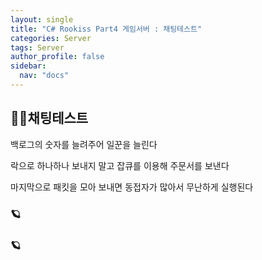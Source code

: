```yaml
---
layout: single
title: "C# Rookiss Part4 게임서버 : 채팅테스트"
categories: Server
tags: Server
author_profile: false
sidebar:
  nav: "docs"
---
```



## 🙇‍♀️채팅테스트

백로그의 숫자를 늘려주어 일꾼을 늘린다

락으로 하나하나 보내지 말고 잡큐를 이용해 주문서를 보낸다

마지막으로 패킷을 모아 보내면 동접자가 많아서 무난하게 실행된다

### 🪐



### 🪐
